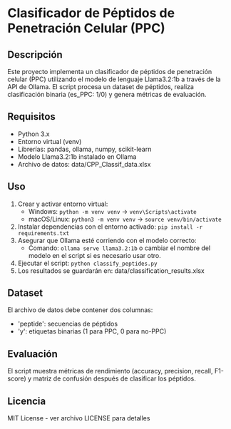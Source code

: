 # Clasificador de Péptidos de Penetración Celular (PPC)

## Descripción

Este proyecto implementa un clasificador de péptidos de penetración celular (PPC) utilizando el modelo de lenguaje Llama3.2:1b a través de la API de Ollama. El script procesa un dataset de péptidos, realiza clasificación binaria (es_PPC: 1/0) y genera métricas de evaluación.

## Requisitos

- Python 3.x
- Entorno virtual (venv)
- Librerías: pandas, ollama, numpy, scikit-learn
- Modelo Llama3.2:1b instalado en Ollama
- Archivo de datos: data/CPP_Classif_data.xlsx

## Uso

1. Crear y activar entorno virtual:
   - Windows: `python -m venv venv` → `venv\Scripts\activate`
   - macOS/Linux: `python3 -m venv venv` → `source venv/bin/activate`
2. Instalar dependencias con el entorno activado: `pip install -r requirements.txt`
3. Asegurar que Ollama esté corriendo con el modelo correcto:
   - Comando: `ollama serve llama3.2:1b` o cambiar el nombre del modelo en el script si es necesario usar otro.
4. Ejecutar el script: `python classify_peptides.py`
5. Los resultados se guardarán en: data/classification_results.xlsx

## Dataset

El archivo de datos debe contener dos columnas:

- 'peptide': secuencias de péptidos
- 'y': etiquetas binarias (1 para PPC, 0 para no-PPC)

## Evaluación

El script muestra métricas de rendimiento (accuracy, precision, recall, F1-score) y matriz de confusión después de clasificar los péptidos.

## Licencia

MIT License - ver archivo LICENSE para detalles
